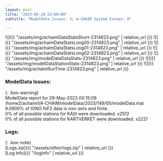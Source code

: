 ```yaml
---
layout: post
title: "2023-05-28 23:00:00"
subtitle: "ModelData Issues: 3; A-CHAIM System Issues: 0"

---
```


![]({{ "/assets/img/achaimDataStatsShort-2314823.png" | relative_url }})
![]({{ "/assets/img/achaimDataStatsLong00-2314823.png" | relative_url }})
![]({{ "/assets/img/achaimDataStatsLong01-2314823.png" | relative_url }})
![]({{ "/assets/img/achaimDataStatsLong02-2314823.png" | relative_url }})
![]({{ "/assets/img/modelDataDataStats-2314823.png" | relative_url }})
![]({{ "/assets/img/modelDataStationStats-2314823.png" | relative_url }})
![]({{ "/assets/img/achaimRunTime-2314823.png" | relative_url }})


### ModelData Issues:  
  
{: .box-warning}  
 ModelData report for 29-May-2023 00:15:08   
 /home2/achaim1/A-CHAIM/modelData/2023/149/00/modelData.mat   
 9.0909% of IONO foF2 data is non-zero and finite.   
 0% of all possible stations for KASI were downloaded. x2512   
 0% of all possible stations for KARTVERKET were downloaded. x2221   
  


### Logs:  
  
{: .box-note}  
[Logs.zip]({{ "/assets/other/logs.zip" | relative_url }})  
[Log Info]({{ "/logInfo" | relative_url }})  
